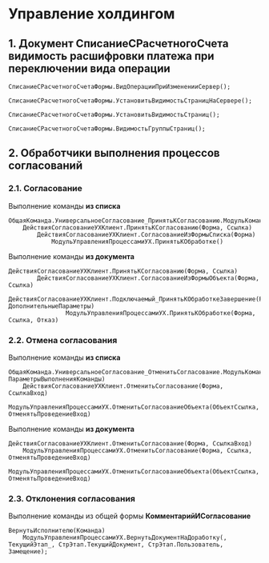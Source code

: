 # Управление холдингом

## 1. Документ СписаниеСРасчетногоСчета видимость расшифровки платежа при переключении вида операции

	СписаниеСРасчетногоСчетаФормы.ВидОперацииПриИзмененииСервер();
			СписаниеСРасчетногоСчетаФормы.УстановитьВидимостьСтраницНаСервере();
					СписаниеСРасчетногоСчетаФормы.УстановитьВидимостьСтраниц();
						СписаниеСРасчетногоСчетаФормы.ВидимостьГруппыСтраниц();

## 2. Обработчики выполнения процессов согласований

### 2.1. Согласование 

Выполнение команды __из списка__

	ОбщаяКоманда.УниверсальноеСогласование_ПринятьКСогласованию.МодульКоманды.ОбработкаКоманды()
		ДействияСогласованиеУХКлиент.ПринятьКСогласованию(Форма, Ссылка)
			ДействияСогласованиеУХКлиент.СогласованиеИзФормыСписка(Форма)
				МодульУправленияПроцессамиУХ.ПринятьКОбработке()

Выполнение команды __из документа__

	ДействияСогласованиеУХКлиент.ПринятьКСогласованию(Форма, Ссылка)
			ДействияСогласованиеУХКлиент.СогласованиеИзФормыОбъекта(Форма, Ссылка)
				ДействияСогласованиеУХКлиент.Подключаемый_ПринятьКОбработкеЗавершение(РезультатВопроса, ДополнительныеПараметры)
					МодульУправленияПроцессамиУХ.ПринятьКОбработке(Форма, Ссылка, Отказ)

### 2.2. Отмена согласования

Выполнение команды __из списка__

	ОбщаяКоманда.УниверсальноеСогласование_ОтменитьСогласование.МодульКоманды.ОбработкаКоманды(ПараметрКоманды, ПараметрыВыполненияКоманды)
		ДействияСогласованиеУХКлиент.ОтменитьСогласование(Форма, СсылкаВход)
			МодульУправленияПроцессамиУХ.ОтменитьСогласованиеОбъекта(ОбъектСсылка, ОтменятьПроведениеВход)

Выполнение команды __из документа__

	ДействияСогласованиеУХКлиент.ОтменитьСогласование(Форма, СсылкаВход)
		МодульУправленияПроцессамиУХ.ОтменитьСогласование(Форма, Ссылка, ОтменятьПроведениеВход)
			МодульУправленияПроцессамиУХ.ОтменитьСогласованиеОбъекта(ОбъектСсылка, ОтменятьПроведениеВход)

### 2.3. Отклонения согласования

Выполнение команды из общей формы __КомментарийИСогласование__

	ВернутьИсполнителю(Команда)
		МодульУправленияПроцессамиУХ.ВернутьДокументНаДоработку(, ТекущийЭтап_, СтрЭтап.ТекущийДокумент, СтрЭтап.Пользователь, Замещение);
